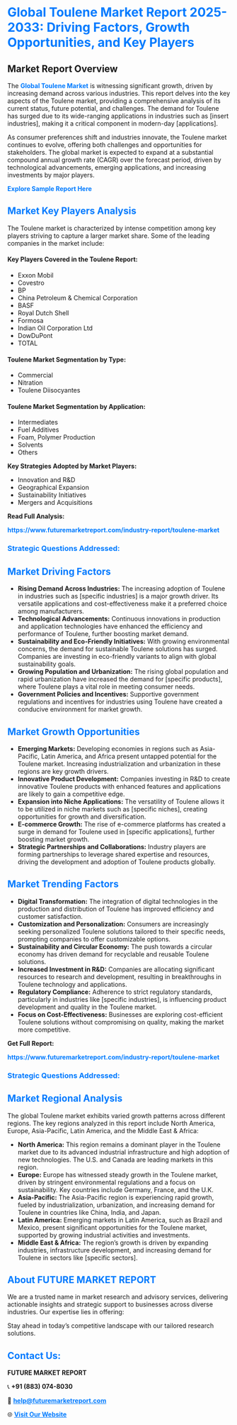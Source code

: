 <h1 style="color: #007BFF;">Global Toulene Market Report 2025-2033: Driving Factors, Growth Opportunities, and Key Players</h1>

<section id="overview">
<h2>Market Report Overview</h2>
<p>The <a href="https://www.futuremarketreport.com/industry-report/toulene-market" style="color: #007BFF; text-decoration: none;"><strong>Global Toulene Market</strong></a> is witnessing significant growth, driven by increasing demand across various industries. This report delves into the key aspects of the Toulene market, providing a comprehensive analysis of its current status, future potential, and challenges. The demand for Toulene has surged due to its wide-ranging applications in industries such as [insert industries], making it a critical component in modern-day [applications].</p>
<p>As consumer preferences shift and industries innovate, the Toulene market continues to evolve, offering both challenges and opportunities for stakeholders. The global market is expected to expand at a substantial compound annual growth rate (CAGR) over the forecast period, driven by technological advancements, emerging applications, and increasing investments by major players.</p>
</section>

<section id="overview">
<p><a href="https://www.futuremarketreport.com/request-sample/reportId=42070" style="color: #007BFF; text-decoration: none;"><strong>Explore Sample Report Here</strong></a></p>
</section>

<section id="key-players">
<h2 style="color: #007BFF;">Market Key Players Analysis</h2>
<p>The Toulene market is characterized by intense competition among key players striving to capture a larger market share. Some of the leading companies in the market include:</p>
<h4>Key Players Covered in the Toulene Report:</h4>
<ul><li>Exxon Mobil</li><li>Covestro</li><li>BP</li><li>China Petroleum &amp; Chemical Corporation</li><li>BASF</li><li>Royal Dutch Shell</li><li>Formosa</li><li>Indian Oil Corporation Ltd</li><li>DowDuPont</li><li>TOTAL</li></ul>
<h4>Toulene Market Segmentation by Type:</h4>
<ul><li>Commercial</li><li>Nitration</li><li>Toulene Diisocyantes</li></ul>

<h4>Toulene Market Segmentation by Application:</h4>
<ul><li>Intermediates</li><li>Fuel Additives</li><li>Foam, Polymer Production</li><li>Solvents</li><li>Others</li></ul>
<p><strong>Key Strategies Adopted by Market Players:</strong></p>
<ul>
<li>Innovation and R&D</li>
<li>Geographical Expansion</li>
<li>Sustainability Initiatives</li>
<li>Mergers and Acquisitions</li>
</ul>
</section>

<section>
<p><strong>Read Full Analysis: </strong></p><a href="https://www.futuremarketreport.com/industry-report/toulene-market" style="color: #007BFF; text-decoration: none;"><strong>https://www.futuremarketreport.com/industry-report/toulene-market</strong></a>
<h3 style="color: #007BFF;">Strategic Questions Addressed:</h3>
</section>

<section id="driving-factors">
<h2 style="color: #007BFF;">Market Driving Factors</h2>
<ul>
<li><strong>Rising Demand Across Industries:</strong> The increasing adoption of Toulene in industries such as [specific industries] is a major growth driver. Its versatile applications and cost-effectiveness make it a preferred choice among manufacturers.</li>
<li><strong>Technological Advancements:</strong> Continuous innovations in production and application technologies have enhanced the efficiency and performance of Toulene, further boosting market demand.</li>
<li><strong>Sustainability and Eco-Friendly Initiatives:</strong> With growing environmental concerns, the demand for sustainable Toulene solutions has surged. Companies are investing in eco-friendly variants to align with global sustainability goals.</li>
<li><strong>Growing Population and Urbanization:</strong> The rising global population and rapid urbanization have increased the demand for [specific products], where Toulene plays a vital role in meeting consumer needs.</li>
<li><strong>Government Policies and Incentives:</strong> Supportive government regulations and incentives for industries using Toulene have created a conducive environment for market growth.</li>
</ul>
</section>

<section id="growth-opportunities">
<h2 style="color: #007BFF;">Market Growth Opportunities</h2>
<ul>
<li><strong>Emerging Markets:</strong> Developing economies in regions such as Asia-Pacific, Latin America, and Africa present untapped potential for the Toulene market. Increasing industrialization and urbanization in these regions are key growth drivers.</li>
<li><strong>Innovative Product Development:</strong> Companies investing in R&D to create innovative Toulene products with enhanced features and applications are likely to gain a competitive edge.</li>
<li><strong>Expansion into Niche Applications:</strong> The versatility of Toulene allows it to be utilized in niche markets such as [specific niches], creating opportunities for growth and diversification.</li>
<li><strong>E-commerce Growth:</strong> The rise of e-commerce platforms has created a surge in demand for Toulene used in [specific applications], further boosting market growth.</li>
<li><strong>Strategic Partnerships and Collaborations:</strong> Industry players are forming partnerships to leverage shared expertise and resources, driving the development and adoption of Toulene products globally.</li>
</ul>
</section>

<section id="trending-factors">
<h2 style="color: #007BFF;">Market Trending Factors</h2>
<ul>
<li><strong>Digital Transformation:</strong> The integration of digital technologies in the production and distribution of Toulene has improved efficiency and customer satisfaction.</li>
<li><strong>Customization and Personalization:</strong> Consumers are increasingly seeking personalized Toulene solutions tailored to their specific needs, prompting companies to offer customizable options.</li>
<li><strong>Sustainability and Circular Economy:</strong> The push towards a circular economy has driven demand for recyclable and reusable Toulene solutions.</li>
<li><strong>Increased Investment in R&D:</strong> Companies are allocating significant resources to research and development, resulting in breakthroughs in Toulene technology and applications.</li>
<li><strong>Regulatory Compliance:</strong> Adherence to strict regulatory standards, particularly in industries like [specific industries], is influencing product development and quality in the Toulene market.</li>
<li><strong>Focus on Cost-Effectiveness:</strong> Businesses are exploring cost-efficient Toulene solutions without compromising on quality, making the market more competitive.</li>
</ul>
</section>

<section>
<p><strong>Get Full Report: </strong></p><a href="https://www.futuremarketreport.com/industry-report/toulene-market" style="color: #007BFF; text-decoration: none;"><strong>https://www.futuremarketreport.com/industry-report/toulene-market</strong></a>
<h3 style="color: #007BFF;">Strategic Questions Addressed:</h3>
</section>


<section id="regional-analysis">
<h2 style="color: #007BFF;">Market Regional Analysis</h2>
<p>The global Toulene market exhibits varied growth patterns across different regions. The key regions analyzed in this report include North America, Europe, Asia-Pacific, Latin America, and the Middle East & Africa:</p>
<ul>
<li><strong>North America:</strong> This region remains a dominant player in the Toulene market due to its advanced industrial infrastructure and high adoption of new technologies. The U.S. and Canada are leading markets in this region.</li>
<li><strong>Europe:</strong> Europe has witnessed steady growth in the Toulene market, driven by stringent environmental regulations and a focus on sustainability. Key countries include Germany, France, and the U.K.</li>
<li><strong>Asia-Pacific:</strong> The Asia-Pacific region is experiencing rapid growth, fueled by industrialization, urbanization, and increasing demand for Toulene in countries like China, India, and Japan.</li>
<li><strong>Latin America:</strong> Emerging markets in Latin America, such as Brazil and Mexico, present significant opportunities for the Toulene market, supported by growing industrial activities and investments.</li>
<li><strong>Middle East & Africa:</strong> The region’s growth is driven by expanding industries, infrastructure development, and increasing demand for Toulene in sectors like [specific sectors].</li>
</ul>
</section>

<footer>
<h2 style="color: #007BFF;">About FUTURE MARKET REPORT</h2>
<p>We are a trusted name in market research and advisory services, delivering actionable insights and strategic support to businesses across diverse industries. Our expertise lies in offering:</p>

<p>Stay ahead in today’s competitive landscape with our tailored research solutions.</p>

<h2 style="color: #007BFF;">Contact Us:</h2>
<p><strong>FUTURE MARKET REPORT</strong></p>
<p>📞 <strong>+91 (883) 074-8030</strong></p>
<p>📧 <strong><a href="mailto:help@futuremarketreport.com" style="color: #007BFF;">help@futuremarketreport.com</a></strong></p>
<p>🌐 <strong><a href="https://www.futuremarketreport.com/" style="color: #007BFF;">Visit Our Website</a></strong></p>
</footer>